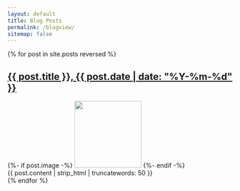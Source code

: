 ```yaml
---
layout: default
title: Blog Posts
permalink: /blogview/
sitemap: false
---
```


 {% for post in site.posts reversed %}
  <article>
    <h2><a class="hover-underline-animation" href="{{ post.url }}">{{ post.title }}, {{ post.date | date: "%Y-%m-%d" }}</a></h2>
    {%- if post.image -%}
      <img src="{{ site.url }}/assets/images/featured-image/{{ post.image }}" style="width:150px">
    {%- endif -%}
    <br>{{ post.content | strip_html | truncatewords: 50 }}
  </article>
{% endfor %}
